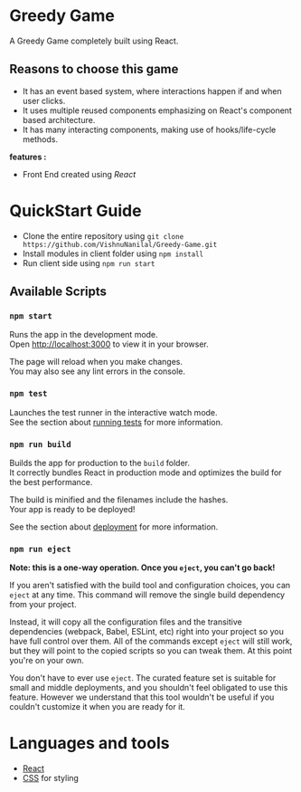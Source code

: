 # Greedy Game

A Greedy Game completely built using React.

## Reasons to choose this game
- It has an event based system, where interactions happen if and when user clicks.
- It uses multiple reused components emphasizing on React's component based architecture.
- It has many interacting components, making use of hooks/life-cycle methods.

**features :**
- Front End created using *React*

# QuickStart Guide

- Clone the entire repository using `git clone https://github.com/VishnuNanilal/Greedy-Game.git`
- Install modules in client folder using `npm install`
- Run client side using `npm run start`

## Available Scripts

### `npm start`

Runs the app in the development mode.\
Open [http://localhost:3000](http://localhost:3000) to view it in your browser.

The page will reload when you make changes.\
You may also see any lint errors in the console.

### `npm test`

Launches the test runner in the interactive watch mode.\
See the section about [running tests](https://facebook.github.io/create-react-app/docs/running-tests) for more information.

### `npm run build`

Builds the app for production to the `build` folder.\
It correctly bundles React in production mode and optimizes the build for the best performance.

The build is minified and the filenames include the hashes.\
Your app is ready to be deployed!

See the section about [deployment](https://facebook.github.io/create-react-app/docs/deployment) for more information.

### `npm run eject`

**Note: this is a one-way operation. Once you `eject`, you can't go back!**

If you aren't satisfied with the build tool and configuration choices, you can `eject` at any time. This command will remove the single build dependency from your project.

Instead, it will copy all the configuration files and the transitive dependencies (webpack, Babel, ESLint, etc) right into your project so you have full control over them. All of the commands except `eject` will still work, but they will point to the copied scripts so you can tweak them. At this point you're on your own.

You don't have to ever use `eject`. The curated feature set is suitable for small and middle deployments, and you shouldn't feel obligated to use this feature. However we understand that this tool wouldn't be useful if you couldn't customize it when you are ready for it.

# Languages and tools

- [React](https://react.dev/)
- [CSS](https://developer.mozilla.org/en-US/docs/Web/CSS) for styling